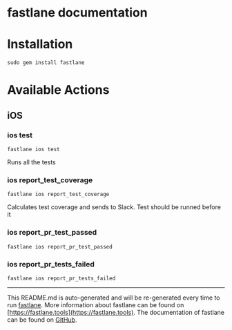 fastlane documentation
================
# Installation
```
sudo gem install fastlane
```
# Available Actions
## iOS
### ios test
```
fastlane ios test
```
Runs all the tests
### ios report_test_coverage
```
fastlane ios report_test_coverage
```
Calculates test coverage and sends to Slack. Test should be runned before it
### ios report_pr_test_passed
```
fastlane ios report_pr_test_passed
```

### ios report_pr_tests_failed
```
fastlane ios report_pr_tests_failed
```


----

This README.md is auto-generated and will be re-generated every time to run [fastlane](https://fastlane.tools).
More information about fastlane can be found on [https://fastlane.tools](https://fastlane.tools).
The documentation of fastlane can be found on [GitHub](https://github.com/fastlane/fastlane/tree/master/fastlane).